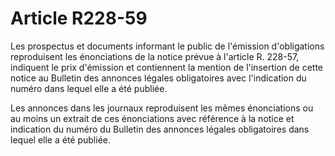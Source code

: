 # Article R228-59

Les prospectus et documents informant le public de l'émission d'obligations reproduisent les énonciations de la notice prévue à l'article R. 228-57, indiquent le prix d'émission et contiennent la mention de l'insertion de cette notice au Bulletin des annonces légales obligatoires avec l'indication du numéro dans lequel elle a été publiée.

Les annonces dans les journaux reproduisent les mêmes énonciations ou au moins un extrait de ces énonciations avec référence à la notice et indication du numéro du Bulletin des annonces légales obligatoires dans lequel elle a été publiée.

